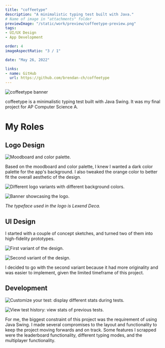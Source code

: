 ```yaml
---
title: "coffeetype"
description: "A minimalistic typing test built with Java."
# Name of image in "attachments" folder
previewImage: "/static/work/preview/coffeetype-preview.png"
tags:
- UI/UX Design
- App Development

order: 4
imageAspectRatio: "3 / 1"

date: "May 26, 2022"

links:
- name: GitHub
  url: https://github.com/brendan-ch/coffeetype
---
```


![coffeetype banner](/static/work/preview/coffeetype-preview.png)

coffeetype is a minimalistic typing test built with Java Swing. It was my final project for AP Computer Science A.


# My Roles

## Logo Design

![Moodboard and color palette.](/static/work/coffeetype/moodboard-and-colors.png)

Based on the moodboard and color palette, I knew I wanted a dark color palette for the app's background. I also tweaked the orange color to better fit the overall aesthetic of the design.

![Different logo variants with different background colors.](/static/work/coffeetype/logos.png)

![Banner showcasing the logo.](/static/work/coffeetype/coffeetype-banner.png)

*The typeface used in the logo is Lexend Deca.*

## UI Design

I started with a couple of concept sketches, and turned two of them into high-fidelity prototypes.

![First variant of the design.](/static/work/coffeetype/coffeetype-variant-1.png)

![Second variant of the design.](/static/work/coffeetype/coffeetype-variant-2.png)

I decided to go with the second variant because it had more originality and was easier to implement, given the limited timeframe of this project.

## Development

![Customize your test: display different stats during tests.](/static/work/coffeetype/customize.png)

![View test history: view stats of previous tests.](/static/work/coffeetype/history.png)

For me, the biggest constraint of this project was the requirement of using Java Swing. I made several compromises to the layout and functionality to keep the project moving forwards and on track. Some features I scrapped were the leaderboard functionality, different typing modes, and the multiplayer functionality.
